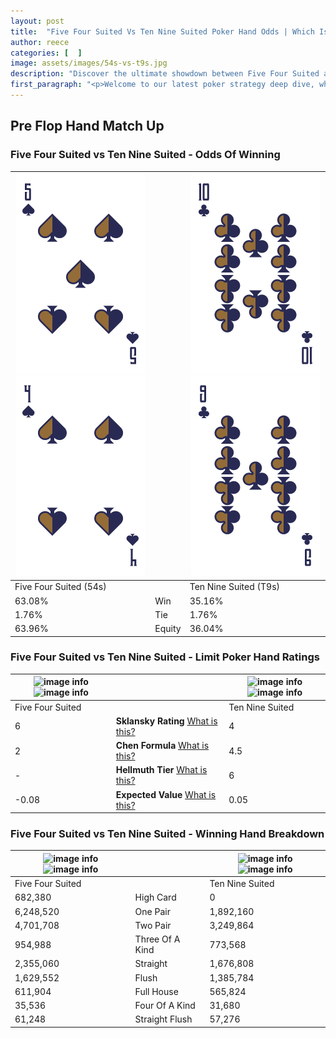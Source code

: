 ```yaml
---
layout: post
title:  "Five Four Suited Vs Ten Nine Suited Poker Hand Odds | Which Is The Better Hand In Poker? A Complete Guide"
author: reece
categories: [  ]
image: assets/images/54s-vs-t9s.jpg
description: "Discover the ultimate showdown between Five Four Suited and Ten Nine Suited in poker! Uncover the odds, strategies, and scenarios where one hand triumphs over the other. Get ready to up your poker game with this thrilling analysis."
first_paragraph: "<p>Welcome to our latest poker strategy deep dive, where we're pitting two distinct hands against each other in a high-stakes showdown: Five Four Suited vs Ten Nine Suited.</p><p>In the dynamic world of poker, every decision counts, and knowing which hand holds the upper hand is key to your success at the table.</p><p>In this article, we'll dissect these two hands, explore the scenarios where one dominates the other, and equip you with the knowledge to make strategic choices that can tip the odds in your favor.</p><p>Get ready to unravel the intriguing dynamics of these poker hands and elevate your game to new heights.</p>"
---
```




[comment]: # (sp0)

## Pre Flop Hand Match Up

<div class="table hand-ratings" markdown="1"> 



### Five Four Suited vs Ten Nine Suited - Odds Of Winning


    
| ![image info](assets/images/hand1/5.png) ![image info](assets/images/hand1/4.png) |  | ![image info](assets/images/hand2/t.png) ![image info](assets/images/hand2/9.png) |
| -------- | -------- | -------- |
| Five Four Suited (54s) |  | Ten Nine Suited (T9s) |
| 63.08% | Win | 35.16% |
| 1.76% | Tie | 1.76% |
| 63.96% | Equity | 36.04% |




[comment]: # (sp1)



### Five Four Suited vs Ten Nine Suited - Limit Poker Hand Ratings


    
| ![image info](https://www.riverpairs.com/assets/images/hand1/5.png) ![image info](https://www.riverpairs.com/assets/images/hand1/4.png) |  | ![image info](https://www.riverpairs.com/assets/images/hand2/t.png) ![image info](https://www.riverpairs.com/assets/images/hand2/9.png) |
| -------- | -------- | -------- |
| Five Four Suited |  | Ten Nine Suited |
| 6 | **Sklansky Rating** [What is this?](/sklansky-rating-explained) | 4 |
| 2 | **Chen Formula** [What is this?](/chen-formula-explained) | 4.5 |
| - | **Hellmuth Tier** [What is this?](/Hellmuth-tier-explained) | 6 |
| -0.08 | **Expected Value** [What is this?](/expected-value-explained) | 0.05 |




[comment]: # (sp2)



### Five Four Suited vs Ten Nine Suited - Winning Hand Breakdown


    
| ![image info](https://www.riverpairs.com/assets/images/hand1/5.png) ![image info](https://www.riverpairs.com/assets/images/hand1/4.png) |  | ![image info](https://www.riverpairs.com/assets/images/hand2/t.png) ![image info](https://www.riverpairs.com/assets/images/hand2/9.png) |
| -------- | -------- | -------- |
| Five Four Suited |  | Ten Nine Suited |
| 682,380 | High Card | 0 |
| 6,248,520 | One Pair | 1,892,160 |
| 4,701,708 | Two Pair | 3,249,864 |
| 954,988 | Three Of A Kind | 773,568 |
| 2,355,060 | Straight | 1,676,808 |
| 1,629,552 | Flush | 1,385,784 |
| 611,904 | Full House | 565,824 |
| 35,536 | Four Of A Kind | 31,680 |
| 61,248 | Straight Flush | 57,276 |




[comment]: # (sp3)



</div>

[comment]: # (sp4)



[comment]: # (sp5)

